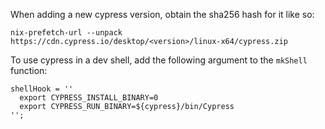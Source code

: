 When adding a new cypress version, obtain the sha256 hash for it like so:

    nix-prefetch-url --unpack https://cdn.cypress.io/desktop/<version>/linux-x64/cypress.zip

To use cypress in a dev shell, add the following argument to the `mkShell` function:

    shellHook = ''
      export CYPRESS_INSTALL_BINARY=0
      export CYPRESS_RUN_BINARY=${cypress}/bin/Cypress
    '';
